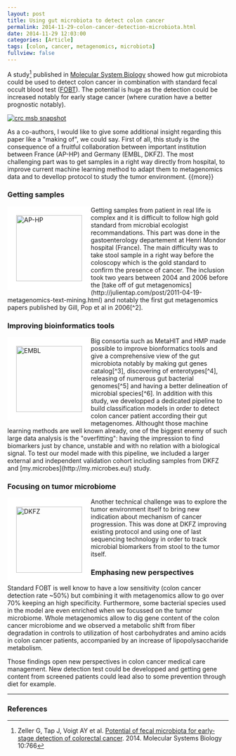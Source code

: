 ```yaml
---
layout: post
title: Using gut microbiota to detect colon cancer
permalink: 2014-11-29-colon-cancer-detection-microbiota.html
date: 2014-11-29 12:03:00
categories: [Article]
tags: [colon, cancer, metagenomics, microbiota]
fullview: false
---
```



A study[^1] published in [Molecular System Biology](http://bit.ly/crcmicrob) showed how gut microbiota could be used to detect colon cancer in combination with standard fecal occult blood test ([FOBT](http://en.wikipedia.org/wiki/Fecal_occult_blood)). The potential is huge as the detection could be increased notably for early stage cancer (where curation have a better prognostic notably).

<a href="http://bit.ly/crcmicrob"><img itemprop="image" src="http://d3dwu2jylmmhzr.cloudfront.net/sites/default/files/highwire/msb/10/11/766/embed/graphic-1.gif" alt="crc msb snapshot"/></a>

As a co-authors, I would like to give some additional insight regarding this paper like a "making of", we could say. First of all, this study is the consequence of a fruitful collaboration between important institution between France (AP-HP) and Germany (EMBL, DKFZ). The most challenging part was to get samples in a right way directly from hospital, to improve current machine learning method to adapt them to metagenomics data and to devellop protocol to study the tumor environment. {{more}} <!--more-->

### Getting samples ###

<img itemprop="image" src="http://hopital-necker.aphp.fr/wp-content/blogs.dir/14/files/2012/06/logo-aphp.jpg" alt="AP-HP" style="float: left; border: 20px solid white; width: 150px;"/>
Getting samples from patient in real life is complex and it is difficult to follow high gold standard from microbial ecologist recommandations. This part was done in the gastoenterology departement at Henri Mondor hospital (France). The main difficulty was to take stool sample in a right way before the coloscopy which is the gold standard to confirm the presence of cancer. The inclusion took two years between 2004 and 2006 before the [take off of gut metagenomics](http://julientap.com/post/2011-04-19-metagenomics-text-mining.html) and notably the first gut metagenomics papers published by Gill, Pop et al in 2006[^2].


### Improving bioinformatics tools ###

<img itemprop="image" src="http://bioinfo-fr.net/wp-content/uploads/2013/07/logo_embl.jpg" alt="EMBL" style="float: left; border: 20px solid white; width: 150px;"/>
Big consortia such as MetaHIT and HMP made possible to improve bionformatics tools and give a comprehensive view of the gut microbiota notably by making gut genes catalog[^3], discovering of enterotypes[^4], releasing of numerous gut bacterial genomes[^5] and having a better delineation of microbial species[^6]. In addition with this study, we developped a dedicated pipeline to build classification models in order to detect colon cancer patient according their gut metagenomes. Althought those machine learning methods are well known already, one of the biggest enemy of such large data analysis is the "overfitting": having the impression to find biomarkers just by chance, unstable and with no relation with a biological signal. To test our model made with this pipeline, we included a larger external and independent  validation cohort including samples from DKFZ and [my.microbes](http://my.microbes.eu/) study. 

### Focusing on tumor microbiome ###

<img itemprop="image" src="http://www.dkfz.de/microscopy2008/dkfz.jpg" alt="DKFZ" style="float: left; border: 20px solid white; width: 150px;"/> 
Another technical challenge was to explore the tumor environment itself to bring new indication about mechanism of cancer progression. This was done at DKFZ improving existing protocol and using one of last sequencing technology in order to track microbial biomarkers from stool to the tumor itself.

### Emphasing new perspectives ###

Standard FOBT is well know to have a low sensitivity (colon cancer detection rate ~50%) but combining it with metagenomics allow to go over 70% keeping an high specificity. Furthermore, some bacterial species used in the model are even enriched when we focussed on the tumor microbiome. Whole metagenomics allow to dig gene content of the colon cancer microbiome and we observed a metabolic shift from fiber degradation in controls to utilization of host carbohydrates and amino acids in colon cancer patients, accompanied by an increase of lipopolysaccharide metabolism.

Those findings open new perspectives in colon cancer medical care management. New detection test could be developped and getting gene content from screened patients could lead also to some prevention through diet for example.


----------


### References ###
[^1]: Zeller G, Tap J, Voigt AY et al. [Potential of fecal microbiota for early‐stage detection of colorectal cancer](http://bit.ly/crcmicrob). 2014. Molecular Systems Biology 10:766

[^2]: Gill, Pop et al. [Metagenomic analysis of the human distal gut microbiome.](http://www.sciencemag.org/content/312/5778/1355.long) Science. 2006 Jun 2;312(5778):1355-9.

[^3]: J Qin et al. MetaHIT consortium. [A human gut microbial gene catalogue established by metagenomic sequencing](http://www.nature.com/nature/journal/v464/n7285/abs/nature08821.html). 2010. Nature 464 (7285), 59-65

[^4]: M Arumugam, J Raes et al. MetaHIT consortium. [Enterotypes of the human gut microbiome](http://www.nature.com/nature/journal/v473/n7346/abs/nature09944.html). 2011. Nature 473 (7346), 174-180

[^5]: Nelson KE et al. [A catalog of reference genomes from the human microbiome](http://www.ncbi.nlm.nih.gov/pubmed/20489017). Science 2010 May 21

[^6]: Mende et al. [Accurate and universal delineation of prokaryotic species](http://www.nature.com/nmeth/journal/v10/n9/abs/nmeth.2575.html). Nature methods 10 (9), 881-884